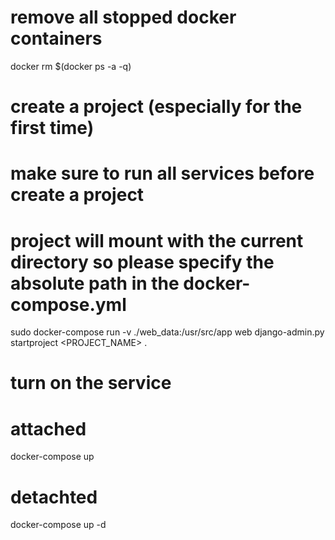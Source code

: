 # remove all stopped docker containers
docker rm $(docker ps -a -q)

# create a project (especially for the first time)
# make sure to run all services before create a project
# project will mount with the current directory so please specify the absolute path in the docker-compose.yml
sudo docker-compose run -v ./web_data:/usr/src/app web django-admin.py startproject <PROJECT_NAME> .

# turn on the service
# attached
docker-compose up
# detachted
docker-compose up -d